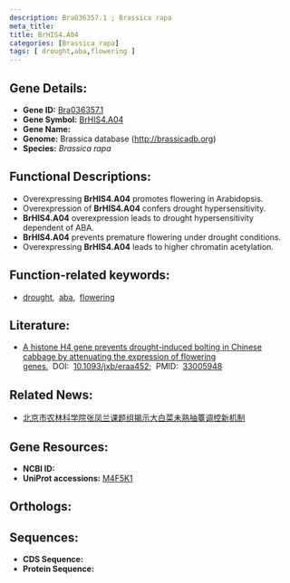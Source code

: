 ```yaml
---
description: Bra036357.1 ; Brassica rapa
meta_title:
title: BrHIS4.A04
categories: [Brassica rapa]
tags: [ drought,aba,flowering ]
---
```


## Gene Details:
- **Gene ID:** [Bra036357.1]()
- **Gene Symbol:** <u>BrHIS4.A04</u>
- **Gene Name:** 
- **Genome:** Brassica database (http://brassicadb.org)
- **Species:** *Brassica rapa*

## Functional Descriptions:
   - Overexpressing **BrHIS4.A04** promotes flowering in Arabidopsis.
   - Overexpression of **BrHIS4.A04** confers drought hypersensitivity.
   - **BrHIS4.A04** overexpression leads to drought hypersensitivity dependent of ABA.
   - **BrHIS4.A04** prevents premature flowering under drought conditions.
   - Overexpressing **BrHIS4.A04** leads to higher chromatin acetylation.

## Function-related keywords:
   - [drought](/tags/drought/),&nbsp;&nbsp;[aba](/tags/aba/),&nbsp;&nbsp;[flowering](/tags/flowering/)

## Literature:
   - [A histone H4 gene prevents drought-induced bolting in Chinese cabbage by attenuating the expression of flowering genes.](https://www.doi.org/10.1093/jxb/eraa452)&nbsp;&nbsp;DOI:&nbsp;&nbsp;[10.1093/jxb/eraa452](https://www.doi.org/10.1093/jxb/eraa452);&nbsp;&nbsp;PMID:&nbsp;&nbsp;[33005948](https://pubmed.ncbi.nlm.nih.gov/33005948/)

## Related News:
   - [北京市农林科学院张凤兰课题组揭示大白菜未熟抽薹调控​新机制](https://mp.weixin.qq.com/s?__biz=MzU3ODY3MDM0NA==&mid=2247498686&idx=2&sn=c7bb8d1fd4743503b20f24697cf563a0&chksm=fd7361d9ca04e8cf0180fb0364567e62a126da47a4595f67817b9b0495c6e006c14fd5fe5878&scene=27#wechat_redirect)

## Gene Resources:
- **NCBI ID:**  [](https://www.ncbi.nlm.nih.gov/search/all/?term=)
- **UniProt accessions:**  [M4F5K1](https://www.uniprot.org/uniprotkb/M4F5K1/entry)

## Orthologs:

## Sequences:
- **CDS Sequence:**
- **Protein Sequence:**

